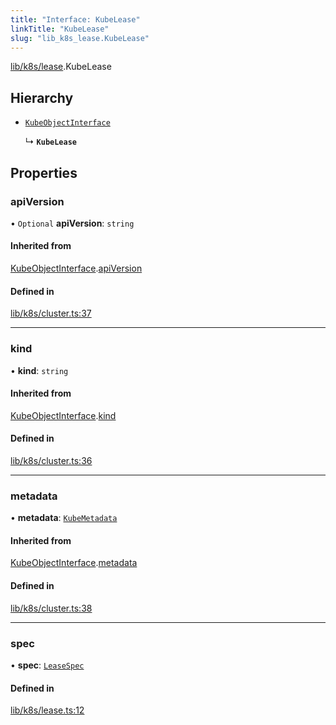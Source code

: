 ```yaml
---
title: "Interface: KubeLease"
linkTitle: "KubeLease"
slug: "lib_k8s_lease.KubeLease"
---
```


[lib/k8s/lease](../modules/lib_k8s_lease.md).KubeLease

## Hierarchy

- [`KubeObjectInterface`](lib_k8s_cluster.KubeObjectInterface.md)

  ↳ **`KubeLease`**

## Properties

### apiVersion

• `Optional` **apiVersion**: `string`

#### Inherited from

[KubeObjectInterface](lib_k8s_cluster.KubeObjectInterface.md).[apiVersion](lib_k8s_cluster.KubeObjectInterface.md#apiversion)

#### Defined in

[lib/k8s/cluster.ts:37](https://github.com/headlamp-k8s/headlamp/blob/1ae27053/frontend/src/lib/k8s/cluster.ts#L37)

___

### kind

• **kind**: `string`

#### Inherited from

[KubeObjectInterface](lib_k8s_cluster.KubeObjectInterface.md).[kind](lib_k8s_cluster.KubeObjectInterface.md#kind)

#### Defined in

[lib/k8s/cluster.ts:36](https://github.com/headlamp-k8s/headlamp/blob/1ae27053/frontend/src/lib/k8s/cluster.ts#L36)

___

### metadata

• **metadata**: [`KubeMetadata`](lib_k8s_cluster.KubeMetadata.md)

#### Inherited from

[KubeObjectInterface](lib_k8s_cluster.KubeObjectInterface.md).[metadata](lib_k8s_cluster.KubeObjectInterface.md#metadata)

#### Defined in

[lib/k8s/cluster.ts:38](https://github.com/headlamp-k8s/headlamp/blob/1ae27053/frontend/src/lib/k8s/cluster.ts#L38)

___

### spec

• **spec**: [`LeaseSpec`](lib_k8s_lease.LeaseSpec.md)

#### Defined in

[lib/k8s/lease.ts:12](https://github.com/headlamp-k8s/headlamp/blob/1ae27053/frontend/src/lib/k8s/lease.ts#L12)

